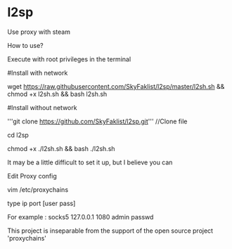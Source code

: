 # l2sp
Use proxy with steam


How to use?

Execute with root privileges in the terminal

#Install with network

wget https://raw.githubusercontent.com/SkyFaklist/l2sp/master/l2sh.sh && chmod +x l2sh.sh && bash l2sh.sh


#Install without network

'''git clone https://github.com/SkyFaklist/l2sp.git''' //Clone file

cd l2sp

chmod +x ./l2sh.sh && bash ./l2sh.sh



It may be a little difficult to set it up, but I believe you can


Edit Proxy config

vim /etc/proxychains

type  ip  port [user pass]

For example : socks5  127.0.0.1 1080 admin passwd


This project is inseparable from the support of the open source project 'proxychains'
